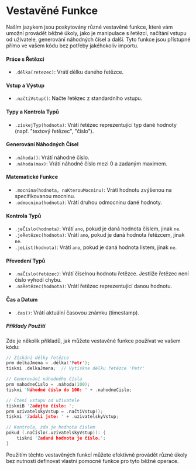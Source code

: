 # Vestavěné Funkce

Naším jazykem jsou poskytovány různé vestavěné funkce, které vám umožní provádět běžné úkoly, jako je manipulace s řetězci, načítání vstupu od uživatele, generování náhodných čísel a další. Tyto funkce jsou přístupné přímo ve vašem kódu bez potřeby jakéhokoliv importu.

#### Práce s Řetězci

- `.délka(retezec)`: Vrátí délku daného řetězce.

#### Vstup a Výstup

- `.načtiVstup()`: Načte řetězec z standardního vstupu.

#### Typy a Kontrola Typů

- `.získejTyp(hodnota)`: Vrátí řetězec reprezentující typ dané hodnoty (např. "textový řetězec", "číslo").

#### Generování Náhodných Čísel

- `.náhoda()`: Vrátí náhodné číslo.
- `.náhoda(max)`: Vrátí náhodné číslo mezi 0 a zadaným maximem.

#### Matematické Funkce

- `.mocnina(hodnota, naKterouMocninu)`: Vrátí hodnotu zvýšenou na specifikovanou mocninu.
- `.odmocnina(hodnota)`: Vrátí druhou odmocninu dané hodnoty.

#### Kontrola Typů

- `.jeČíslo(hodnota)`: Vrátí `ano`, pokud je daná hodnota číslem, jinak `ne`.
- `.jeŘetězec(hodnota)`: Vrátí `ano`, pokud je daná hodnota řetězcem, jinak `ne`.
- `.jeList(hodnota)`: Vrátí `ano`, pokud je daná hodnota listem, jinak `ne`.

#### Převedení Typů

- `.naČíslo(řetězec)`: Vrátí číselnou hodnotu řetězce. Jestliže řetězec není číslo vyhodí chybu.
- `.naŘetězec(hodnota)`: Vrátí řetězec reprezentující danou hodnotu.

#### Čas a Datum

- `.čas()`: Vrátí aktuální časovou známku (timestamp).

##### Příklady Použití

Zde je několik příkladů, jak můžete vestavěné funkce používat ve vašem kódu:

```c
// Získání délky řetězce
prm delkaJmena = .délka('Petr');
tiskni .delkaJmena;  // Vytiskne délku řetězce 'Petr'

// Generování náhodného čísla
prm nahodneCislo = .náhoda(100);
tiskni 'Náhodné číslo do 100: ' + .nahodneCislo;

// Čtení vstupu od uživatele
tiskniB 'Zadejte číslo: ';
prm uzivatelskyVstup = .načtiVstup();
tiskni 'Zadali jste: ' + .uzivatelskyVstup;

// Kontrola, zda je hodnota číslem
pokud (.naČíslo(.uzivatelskyVstup)): {
    tiskni 'Zadaná hodnota je číslo.';
}
```

Použitím těchto vestavěných funkcí můžete efektivně provádět různé úkoly bez nutnosti definovat vlastní pomocné funkce pro tyto běžné operace.
